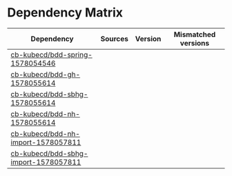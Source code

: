 # Dependency Matrix

Dependency | Sources | Version | Mismatched versions
---------- | ------- | ------- | -------------------
[cb-kubecd/bdd-spring-1578054546](https://github.com/cb-kubecd/bdd-spring-1578054546.git) |  | []() | 
[cb-kubecd/bdd-gh-1578055614](https://github.com/cb-kubecd/bdd-gh-1578055614.git) |  | []() | 
[cb-kubecd/bdd-sbhg-1578055614](https://github.com/cb-kubecd/bdd-sbhg-1578055614.git) |  | []() | 
[cb-kubecd/bdd-nh-1578055614](https://github.com/cb-kubecd/bdd-nh-1578055614.git) |  | []() | 
[cb-kubecd/bdd-nh-import-1578057811](https://github.com/cb-kubecd/bdd-nh-import-1578057811.git) |  | []() | 
[cb-kubecd/bdd-sbhg-import-1578057811](https://github.com/cb-kubecd/bdd-sbhg-import-1578057811.git) |  | []() | 
